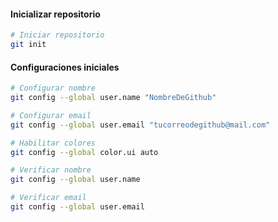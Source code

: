 #### Inicializar repositorio

```bash
# Iniciar repositorio
git init
```
#### Configuraciones iniciales

```bash
# Configurar nombre
git config --global user.name "NombreDeGithub"

# Configurar email
git config --global user.email "tucorreodegithub@mail.com"

# Habilitar colores
git config --global color.ui auto
```

```bash
# Verificar nombre
git config --global user.name

# Verificar email
git config --global user.email
```
